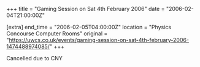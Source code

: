 +++
title = "Gaming Session on Sat 4th February 2006"
date = "2006-02-04T21:00:00Z"

[extra]
end_time = "2006-02-05T04:00:00Z"
location = "Physics Concourse Computer Rooms"
original = "https://uwcs.co.uk/events/gaming-session-on-sat-4th-february-2006-1474488974085/"
+++

Cancelled due to CNY

